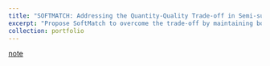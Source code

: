 ```yaml
---
title: "SOFTMATCH: Addressing the Quantity-Quality Trade-off in Semi-supervised Learning"
excerpt: "Propose SoftMatch to overcome the trade-off by maintaining both high quantity and high quality of pseudo-labels during training, effectively exploiting the unlabeled data (2023/02/14)<br/>"
collection: portfolio
---
```


[note](http://xtwusamantha.github.io/files/SoftMatch.pdf)
